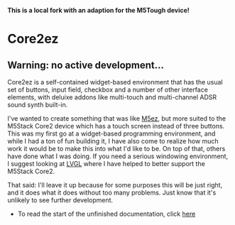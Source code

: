 **This is a local fork with an adaption for the M5Tough device!**

# Core2ez

## Warning: no active development...

Core2ez is a self-contained widget-based environment that has the usual set of buttons, input field, checkbox and a number of other interface elements, with deluixe addons like multi-touch and multi-channel ADSR sound synth built-in.

I've wanted to create something that was like [M5ez](https://github.com/m5ez/m5ez), but more suited to the M5Stack Core2 device which has a touch screen instead of three buttons. This was my first go at a widget-based programming environment, and while I had a ton of fun building it, I have also come to realize how much work it would be to make this into what I'd like to be. On top of that, others have done what I was doing. If you need a serious windowing environment, I suggest looking at [LVGL](https://github.com/lvgl/lvgl) where I have helped to better support the M5Stack Core2.

That said: I'll leave it up because for some purposes this will be just right, and it does what it does without too many problems. Just know that it's unlikely to see further development.



* To read the start of the unfinished documentation, click [here](https://docs.core2ez.m5ez.com/en/latest/)
